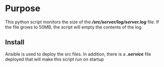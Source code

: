 # Purpose
This python script monitors the size of the ***/src/server/log/server.log*** file.
If the file grows to 50MB, the script will empty the contents of the log

## Install
Ansible is used to deploy the src files. In addition, there is a ***.service*** file deployed that will make this script run on startup
